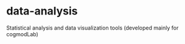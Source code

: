 data-analysis
=============

Statistical analysis and data visualization tools (developed mainly for cogmodLab)
